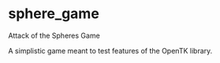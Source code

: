 sphere_game
===========

Attack of the Spheres Game

A simplistic game meant to test features of the OpenTK library.
